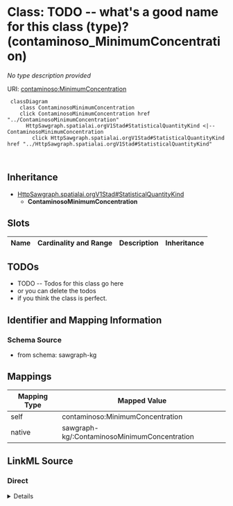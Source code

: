

# Class: TODO -- what's a good name for this class (type)? (contaminoso_MinimumConcentration)


_No type description provided_





URI: [contaminoso:MinimumConcentration](http://sawgraph.spatialai.org/v1/contaminoso#MinimumConcentration)






```mermaid
 classDiagram
    class ContaminosoMinimumConcentration
    click ContaminosoMinimumConcentration href "../ContaminosoMinimumConcentration"
      HttpSawgraph.spatialai.orgV1Stad#StatisticalQuantityKind <|-- ContaminosoMinimumConcentration
        click HttpSawgraph.spatialai.orgV1Stad#StatisticalQuantityKind href "../HttpSawgraph.spatialai.orgV1Stad#StatisticalQuantityKind"
      
      
```





## Inheritance
* [HttpSawgraph.spatialai.orgV1Stad#StatisticalQuantityKind](../classes/HttpSawgraph.spatialai.orgV1Stad#StatisticalQuantityKind.md)
    * **ContaminosoMinimumConcentration**



## Slots

| Name | Cardinality and Range | Description | Inheritance |
| ---  | --- | --- | --- |









## TODOs

* TODO -- Todos for this class go here
* or you can delete the todos
* if you think the class is perfect.

## Identifier and Mapping Information







### Schema Source


* from schema: sawgraph-kg




## Mappings

| Mapping Type | Mapped Value |
| ---  | ---  |
| self | contaminoso:MinimumConcentration |
| native | sawgraph-kg/:ContaminosoMinimumConcentration |







## LinkML Source

<!-- TODO: investigate https://stackoverflow.com/questions/37606292/how-to-create-tabbed-code-blocks-in-mkdocs-or-sphinx -->

### Direct

<details>
```yaml
name: contaminoso_MinimumConcentration
description: No type description provided
title: TODO -- what's a good name for this class (type)?
todos:
- TODO -- Todos for this class go here
- or you can delete the todos
- if you think the class is perfect.
notes:
- Class with 0 occurences.
from_schema: sawgraph-kg
rank: 1000
is_a: http___sawgraph.spatialai.org_v1_stad#StatisticalQuantityKind
class_uri: contaminoso:MinimumConcentration

```
</details>

### Induced

<details>
```yaml
name: contaminoso_MinimumConcentration
description: No type description provided
title: TODO -- what's a good name for this class (type)?
todos:
- TODO -- Todos for this class go here
- or you can delete the todos
- if you think the class is perfect.
notes:
- Class with 0 occurences.
from_schema: sawgraph-kg
rank: 1000
is_a: http___sawgraph.spatialai.org_v1_stad#StatisticalQuantityKind
class_uri: contaminoso:MinimumConcentration

```
</details>